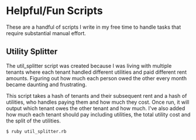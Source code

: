 Helpful/Fun Scripts
===================

These are a handful of scripts I write in my free time to handle tasks
that require substantial manual effort.

Utility Splitter
----------------

The util_splitter script was created because I was living with multiple tenants
where each tenant handled different utilities and paid different rent amounts.
Figuring out how much each person owed the other every month became daunting and
frustrating. 

This script takes a hash of tenants and their subsequent rent and a hash
of utilities, who handles paying them and how much they cost. Once run, it will output
which tenant owes the other tenant and how much. I've also added how much each tenant should
pay including utilities, the total utility cost and the split of the utilities.

    $ ruby util_splitter.rb